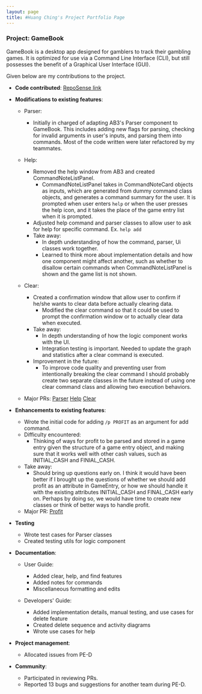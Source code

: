 ```yaml
---
layout: page
title: #Huang Ching's Project Portfolio Page
---
```


### Project: GameBook

GameBook is a desktop app designed for gamblers to track their gambling games. It is optimized for use via a Command
Line Interface (CLI), but still possesses the benefit of a Graphical User Interface (GUI).

Given below are my contributions to the project.

* **Code contributed**: [RepoSense link](https://nus-cs2103-ay2122s1.github.io/tp-dashboard/?search=ching&sort=groupTitle&sortWithin=title&timeframe=commit&mergegroup=&groupSelect=groupByAuthors&breakdown=true&checkedFileTypes=docs~functional-code~other~test-code&since=2021-09-17&tabOpen=true&tabAuthor=chingh20&tabRepo=AY2122S1-CS2103T-W13-3%2Ftp%5Bmaster%5D&authorshipIsMergeGroup=false&authorshipFileTypes=docs~functional-code~test-code&authorshipIsBinaryFileTypeChecked=false&zFR=false&until=2021-11-04&tabType=authorship)

* **Modifications to existing features**:
    * Parser:
      * Initially in charged of adapting AB3's Parser component to GameBook. This includes adding new flags for parsing,
      checking for invalid arguments in user's inputs, and parsing them into commands. Most of the code written were later
      refactored by my teammates. 
      
    * Help:
      * Removed the help window from AB3 and created CommandNoteListPanel.
        * CommandNoteListPanel takes in CommandNoteCard objects as inputs, which are generated from dummy command class objects, 
        and generates a command summary for the user. It is prompted when user enters `help` or when the user presses the help icon,
        and it takes the place of the game entry list when it is prompted.  
      * Adjusted help command and parser classes to allow user to ask for help for specific command. Ex. `help add`
      * Take away:
        * In depth understanding of how the command, parser, Ui classes work together.
        * Learned to think more about implementation details and how one component might affect another, 
        such as whether to disallow certain commands when CommandNoteListPanel is shown and the game list is not shown.

    * Clear:
      * Created a confirmation window that allow user to confirm if he/she wants to clear data before actually clearing data. 
        * Modified the clear command so that it could be used to prompt the confirmation window or to actually clear data when executed.
      * Take away:
        * In depth understanding of how the logic component works with the UI.
        * Integration testing is important. Needed to update the graph and statistics after a clear command is executed.
      * Improvement in the future:
        * To improve code quality and preventing user from intentionally breaking the clear command I should probably create two separate
        classes in the future instead of using one clear command class and allowing two execution behaviors.
    * Major PRs: [Parser](https://github.com/AY2122S1-CS2103T-W13-3/tp/pull/36) [Help](https://github.com/AY2122S1-CS2103T-W13-3/tp/pull/99)
    [Clear](https://github.com/AY2122S1-CS2103T-W13-3/tp/pull/105) 

* **Enhancements to existing features**:
    * Wrote the initial code for adding `/p PROFIT` as an argument for add command. 
    * Difficulty encountered: 
      * Thinking of ways for profit to be parsed and stored in a game entry given the structure of a game entry object, 
      and making sure that it works well with other cash values, such as INITIAL_CASH and FINIAL_CASH. 
    * Take away:
      * Should bring up questions early on. I think it would have been better if I brought up the questions of whether 
      we should add profit as an attribute in GameEntry, or how we should handle it with the existing attributes INITIAL_CASH and FINAL_CASH early on. 
      Perhaps by doing so, we would have time to create new classes or think of better ways to handle profit.
    * Major PR: [Profit](https://github.com/AY2122S1-CS2103T-W13-3/tp/pull/106)
  
* **Testing**
  * Wrote test cases for Parser classes 
  * Created testing utils for logic component
  
* **Documentation**:
    * User Guide:
      - Added clear, help, and find features
      - Added notes for commands
      - Miscellaneous formatting and edits
      
    * Developers' Guide:
      - Added implementation details, manual testing, and use cases for delete feature
      - Created delete sequence and activity diagrams
      - Wrote use cases for help
      
* **Project management**:
  * Allocated issues from PE-D
  
* **Community**:
    * Participated in reviewing PRs.
    * Reported 13 bugs and suggestions for another team during PE-D.
